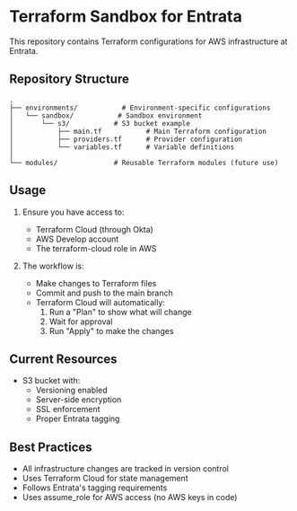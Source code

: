 # Terraform Sandbox for Entrata

This repository contains Terraform configurations for AWS infrastructure at Entrata.

## Repository Structure

```
.
├── environments/           # Environment-specific configurations
│   └── sandbox/           # Sandbox environment
│       └── s3/           # S3 bucket example
│           ├── main.tf           # Main Terraform configuration
│           ├── providers.tf      # Provider configuration
│           └── variables.tf      # Variable definitions
│
└── modules/              # Reusable Terraform modules (future use)
```

## Usage

1. Ensure you have access to:
   - Terraform Cloud (through Okta)
   - AWS Develop account
   - The terraform-cloud role in AWS

2. The workflow is:
   - Make changes to Terraform files
   - Commit and push to the main branch
   - Terraform Cloud will automatically:
     1. Run a "Plan" to show what will change
     2. Wait for approval
     3. Run "Apply" to make the changes

## Current Resources

- S3 bucket with:
  - Versioning enabled
  - Server-side encryption
  - SSL enforcement
  - Proper Entrata tagging

## Best Practices

- All infrastructure changes are tracked in version control
- Uses Terraform Cloud for state management
- Follows Entrata's tagging requirements
- Uses assume_role for AWS access (no AWS keys in code)
